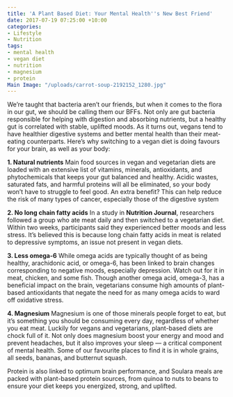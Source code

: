 ```yaml
---
title: 'A Plant Based Diet: Your Mental Health''s New Best Friend'
date: 2017-07-19 07:25:00 +10:00
categories:
- Lifestyle
- Nutrition
tags:
- mental health
- vegan diet
- nutrition
- magnesium
- protein
Main Image: "/uploads/carrot-soup-2192152_1280.jpg"
---
```


We’re taught that bacteria aren’t our friends, but when it comes to the flora in our gut, we should be calling them our BFFs. Not only are gut bacteria responsible for helping with digestion and absorbing nutrients, but a healthy gut is correlated with stable, uplifted moods. As it turns out, vegans tend to have healthier digestive systems and better mental health than their meat-eating counterparts. Here’s why switching to a vegan diet is doing favours for your brain, as well as your body:

**1. Natural nutrients**
Main food sources in vegan and vegetarian diets are loaded with an extensive list of vitamins, minerals, antioxidants, and phytochemicals that keeps your gut balanced and healthy. Acidic wastes, saturated fats, and harmful proteins will all be eliminated, so your body won’t have to struggle to feel good. An extra benefit? This can help reduce the risk of many types of cancer, especially those of the digestive system

**2. No long chain fatty acids**
In a study in **Nutrition Journal**, researchers followed a group who ate meat daily and then switched to a vegetarian diet. Within two weeks, participants said they experienced better moods and less stress. It’s believed this is because long chain fatty acids in meat is related to depressive symptoms, an issue not present in vegan diets.

**3. Less omega-6**
While omega acids are typically thought of as being healthy, arachidonic acid, or omega-6, has been linked to brain changes corresponding to negative moods, especially depression. Watch out for it in meat, chicken, and some fish. Though another omega acid, omega-3, has a beneficial impact on the brain, vegetarians consume high amounts of plant-based antioxidants that negate the need for as many omega acids to ward off oxidative stress.

**4. Magnesium**
Magnesium is one of those minerals people forget to eat, but it’s something you should be consuming every day, regardless of whether you eat meat. Luckily for vegans and vegetarians, plant-based diets are chock full of it. Not only does magnesium boost your energy and mood and prevent headaches, but it also improves your sleep — a critical component of mental health. Some of our favourite places to find it is in whole grains, all seeds, bananas, and butternut squash. 

Protein is also linked to optimum brain performance, and Soulara meals are packed with plant-based protein sources, from quinoa to nuts to beans to ensure your diet keeps you energized, strong, and uplifted.  
